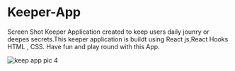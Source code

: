 # Keeper-App
Screen Shot
Keeper Application created to keep users daily jounry or  deepes secrets.This keeper application is buildt using React js,React Hooks 
HTML , CSS. 
Have fun and play round with this App.




![keep app pic 4](https://user-images.githubusercontent.com/46546858/155820318-090b0b1d-cac5-49c8-8d29-90fbb8fea7c6.PNG)

